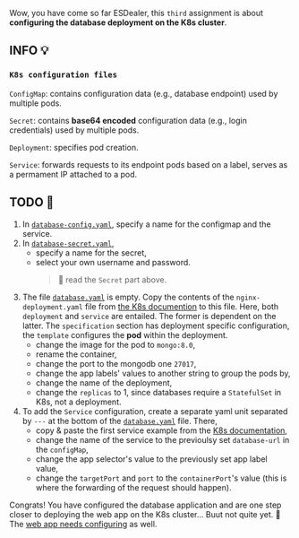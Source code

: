 Wow, you have come so far ESDealer, this `third` assignment is about **configuring the database deployment on the K8s cluster**.

## INFO 💡
### `K8s configuration files`
`ConfigMap`: contains configuration data (e.g., database endpoint) used by multiple pods.

`Secret`: contains **base64 encoded** configuration data (e.g., login credentials) used by multiple pods.

`Deployment`: specifies pod creation.

`Service`: forwards requests to its endpoint pods based on a label, serves as a permament IP attached to a pod.


## TODO 🎅
1. In [`database-config.yaml`](https://github.com/zezl7/esd-2024-kubernetes/blob/main/workshop/3_Create_Configurations/database-config.yaml), specify a name for the configmap and the service.
2. In [`database-secret.yaml`](https://github.com/zezl7/esd-2024-kubernetes/blob/main/workshop/3_Create_Configurations/database-secret.yaml), 
    - specify a name for the secret,
    - select your own username and password.
        > 🚧 read the `Secret` part above.
3. The file [`database.yaml`](https://github.com/zezl7/esd-2024-kubernetes/blob/main/workshop/3_Create_Configurations/database.yaml) is empty. Copy the contents of the `nginx-deployment.yaml` file from [the K8s documention](https://kubernetes.io/docs/concepts/workloads/controllers/deployment/) to this file. Here, both `deployment` and `service` are entailed. The former is dependent on the latter. The `specification` section has deployment specific configuration, the `template` configures the **pod** within the deployment.
    - change the image for the pod to `mongo:8.0`,
    - rename the container,
    - change the port to the mongodb one `27017`,
    - change the app labels' values to another string to group the pods by,
    - change the name of the deployment,
    - change the `replicas` to 1, since databases require a `StatefulSet` in K8s, not a deployment.
4. To add the `Service` configuration, create a separate yaml unit separated by `---` at the bottom of the [`database.yaml`](https://github.com/zezl7/esd-2024-kubernetes/blob/main/workshop/3_Create_Configurations/database.yaml) file. There,
    - copy & paste the first service example from the [K8s documentation](https://kubernetes.io/docs/concepts/services-networking/service/),
    - change the name of the service to the previoulsy set `database-url` in the `configMap`,
    - change the app selector's value to the previously set app label value,
    - change the `targetPort` and `port` to the `containerPort`'s value (this is where the forwarding of the request should happen).

Congrats! You have configured the database application and are one step closer to deploying the web app on the K8s cluster... Buut not quite yet. 💆 The [web app needs configuring](https://github.com/zezl7/esd-2024-kubernetes/tree/main/workshop/4_Webapp_Configurations) as well.
